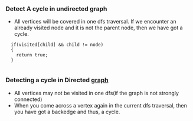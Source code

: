 ### Detect A cycle in undirected graph
- All vertices will be covered in one dfs traversal. If we encounter an already visited node and it is 
  not the parent node, then we have got a cycle.
``` 
  if(visited[child] && child != node)
  {
    return true;
  }
  
```
### Detecting a cycle in Directed [graph](https://www.youtube.com/watch?v=Zuwp40mT66c&list=PLgUwDviBIf0rJ-OmpsTZTrv5dfGLR5eQS&index=6)
- All vertices may not be visited in one dfs(if the graph is not strongly connected)
- When you come across a vertex again in the current dfs traversal, then you have got a backedge and thus, a cycle.
